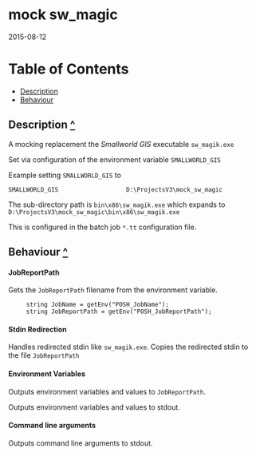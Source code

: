 # mock sw_magic #

2015-08-12

<a name="TOC"></a>
# Table of Contents

- [Description](#Description)
- [Behaviour](#Behaviour)

<a name="Description"></a>
## Description [^](#TOC) ##

A mocking replacement the *Smallworld GIS* executable `sw_magik.exe`

Set via configuration of the environment variable `SMALLWORLD_GIS`

Example setting `SMALLWORLD_GIS` to

	SMALLWORLD_GIS                   D:\ProjectsV3\mock_sw_magic  

The sub-directory path is `bin\x86\sw_magik.exe` which expands to `D:\ProjectsV3\mock_sw_magic\bin\x86\sw_magik.exe` 

This is configured in the batch job `*.tt` configuration file.

<a name="Behaviour"></a>
## Behaviour [^](#TOC) ##

#### JobReportPath ####

Gets the `JobReportPath` filename from the environment variable.

~~~
 	 string JobName = getEnv("POSH_JobName");
	 string JobReportPath = getEnv("POSH_JobReportPath");
~~~


#### Stdin Redirection ####

Handles redirected stdin like `sw_magik.exe`.	Copies the redirected stdin to the file `JobReportPath`

#### Environment Variables ####

Outputs environment variables and values to `JobReportPath`.

Outputs environment variables and values to stdout.

#### Command line arguments ####

Outputs command line arguments to stdout.
